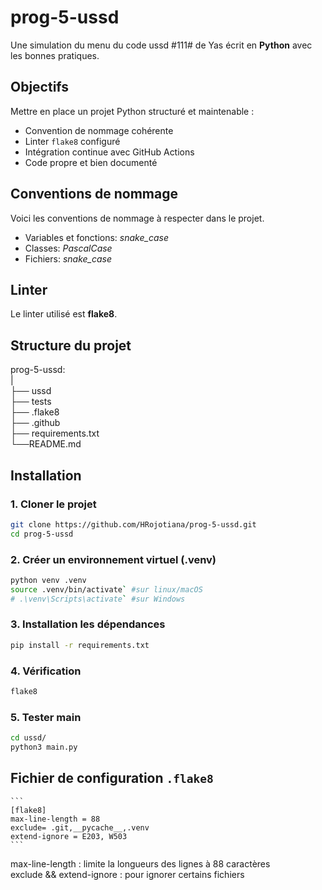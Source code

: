 # prog-5-ussd
Une simulation du menu du code ussd #111# de Yas écrit en __Python__ avec les bonnes pratiques.

## Objectifs
Mettre en place un projet Python structuré et maintenable :
- Convention de nommage cohérente
- Linter `flake8` configuré
- Intégration continue avec GitHub Actions
- Code propre et bien documenté

## Conventions de nommage
Voici les conventions de nommage à respecter dans le projet.
- Variables et fonctions: *snake_case*
- Classes: *PascalCase*
- Fichiers: *snake_case*

## Linter 
Le linter utilisé est __flake8__.

## Structure du projet
prog-5-ussd:  
|  
├── ussd     
├── tests  
├── .flake8  
├── .github  
├── requirements.txt  
└──README.md

## Installation 
### 1. Cloner le projet

```bash
git clone https://github.com/HRojotiana/prog-5-ussd.git
cd prog-5-ussd 
```
### 2. Créer un environnement virtuel (.venv)

```bash
python venv .venv
source .venv/bin/activate` #sur linux/macOS
# .\venv\Scripts\activate` #sur Windows
```
### 3. Installation  les dépendances

```bash
pip install -r requirements.txt
```

### 4. Vérification
```bash
flake8
```

### 5. Tester main
```bash
cd ussd/
python3 main.py
```

## Fichier de configuration `.flake8`  
    ```
    [flake8]
    max-line-length = 88 
    exclude= .git,__pycache__,.venv
    extend-ignore = E203, W503
    ```
max-line-length
: limite la longueurs des lignes à 88 caractères  
exclude && extend-ignore
: pour ignorer certains fichiers  



